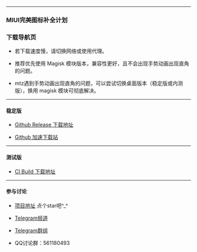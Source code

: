 
---

### MIUI完美图标补全计划

### 下载导航页

- 若下载速度慢，请切换网络或使用代理。

- 推荐优先使用 Magisk 模块版本，兼容性更好，且不会出现手势动画出现直角的问题。

- mtz遇到手势动画出现直角的问题，可以尝试切换桌面版本（稳定版或内测版），换用 magisk 模块可彻底解决。

---

#### 稳定版 

- [Github Release 下载地址](https://github.com/pzcn/MIUI-Adapted-Icons-Complement-Project/releases/latest)

- [Github 加速下载站](https://github.iconsx.tech)

---

#### 测试版

- [CI Build 下载地址](https://miui.iconsx.tech/ci.html)

---

#### 参与讨论

- [项目地址](https://github.com/pzcn/MIUI-Adapted-Icons-Complement-Project/)  点个star吧^_^

- [Telegram频道](https://t.me/miuiicons)

- [Telegram群组](https://t.me/miui_icons_dev)

- QQ讨论群：561180493
